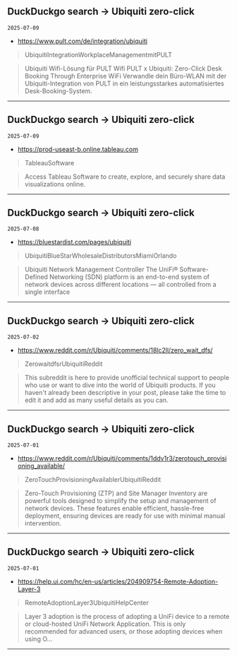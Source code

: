 ## DuckDuckgo search -> Ubiquiti zero-click
`2025-07-09`

* https://www.pult.com/de/integration/ubiquiti

<blockquote>
 UbiquitiIntegrationWorkplaceManagementmitPULT
</blockquote>
<blockquote>
Ubiquiti Wifi-Lösung für PULT Wifi PULT x Ubiquiti: Zero-Click Desk Booking Through Enterprise WiFi Verwandle dein Büro-WLAN mit der Ubiquiti-Integration von PULT in ein leistungsstarkes automatisiertes Desk-Booking-System.
</blockquote>

---

## DuckDuckgo search -> Ubiquiti zero-click
`2025-07-09`

* https://prod-useast-b.online.tableau.com

<blockquote>
 TableauSoftware
</blockquote>
<blockquote>
Access Tableau Software to create, explore, and securely share data visualizations online.
</blockquote>

---

## DuckDuckgo search -> Ubiquiti zero-click
`2025-07-08`

* https://bluestardist.com/pages/ubiquiti

<blockquote>
 UbiquitiBlueStarWholesaleDistributorsMiamiOrlando
</blockquote>
<blockquote>
Ubiquiti Network Management Controller The UniFi® Software-Defined Networking (SDN) platform is an end-to-end system of network devices across different locations — all controlled from a single interface
</blockquote>

---

## DuckDuckgo search -> Ubiquiti zero-click
`2025-07-02`

* https://www.reddit.com/r/Ubiquiti/comments/18lc2ll/zero_wait_dfs/

<blockquote>
 ZerowaitdfsrUbiquitiReddit
</blockquote>
<blockquote>
This subreddit is here to provide unofficial technical support to people who use or want to dive into the world of Ubiquiti products. If you haven't already been descriptive in your post, please take the time to edit it and add as many useful details as you can.
</blockquote>

---

## DuckDuckgo search -> Ubiquiti zero-click
`2025-07-01`

* https://www.reddit.com/r/Ubiquiti/comments/1ddv1r3/zerotouch_provisioning_available/

<blockquote>
 ZeroTouchProvisioningAvailablerUbiquitiReddit
</blockquote>
<blockquote>
Zero-Touch Provisioning (ZTP) and Site Manager Inventory are powerful tools designed to simplify the setup and management of network devices. These features enable efficient, hassle-free deployment, ensuring devices are ready for use with minimal manual intervention.
</blockquote>

---

## DuckDuckgo search -> Ubiquiti zero-click
`2025-07-01`

* https://help.ui.com/hc/en-us/articles/204909754-Remote-Adoption-Layer-3

<blockquote>
 RemoteAdoptionLayer3UbiquitiHelpCenter
</blockquote>
<blockquote>
Layer 3 adoption is the process of adopting a UniFi device to a remote or cloud-hosted UniFi Network Application. This is only recommended for advanced users, or those adopting devices when using O...
</blockquote>

---

